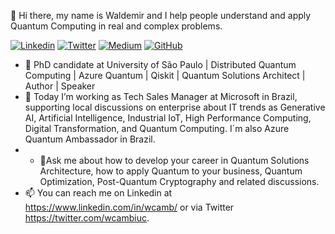 👋 Hi there, my name is Waldemir and I help people understand and apply Quantum Computing in real and complex problems.

[![Linkedin](https://img.shields.io/badge/LinkedIn-0077B5?style=for-the-badge&logo=linkedin&logoColor=white)](https://www.linkedin.com/in/wcamb/)
[![Twitter](https://img.shields.io/badge/Twitter-1DA1F2?style=for-the-badge&logo=twitter&logoColor=white)](https://twitter.com/wcambiuc)
[![Medium](https://img.shields.io/badge/Medium-12100E?style=for-the-badge&logo=medium&logoColor=white)](https://medium.com/@waldemircambiucci)
[![GitHub](https://img.shields.io/badge/GitHub-100000?style=for-the-badge&logo=github&logoColor=white)](https://github.com/waldemircambiucci/)


- 🌱 PhD candidate at University of São Paulo | Distributed Quantum Computing | Azure Quantum | Qiskit | Quantum Solutions Architect | Author | Speaker 
- 👀 Today I’m working as Tech Sales Manager at Microsoft in Brazil, supporting local discussions on enterprise about IT trends as Generative AI, Artificial Intelligence, Industrial IoT, High Performance Computing, Digital Transformation, and Quantum Computing. I´m also Azure Quantum Ambassador in Brazil.
- - 💞️Ask me about how to develop your career in Quantum Solutions Architecture, how to apply Quantum to your business, Quantum Optimization, Post-Quantum Cryptography and related discussions.
- 📫 You can reach me on Linkedin at https://www.linkedin.com/in/wcamb/ or via Twitter https://twitter.com/wcambiuc. 
<!---
waldemircambiucci/waldemircambiucci is a ✨ special ✨ repository because its `README.md` (this file) appears on your GitHub profile.
You can click the Preview link to take a look at your changes.
--->
